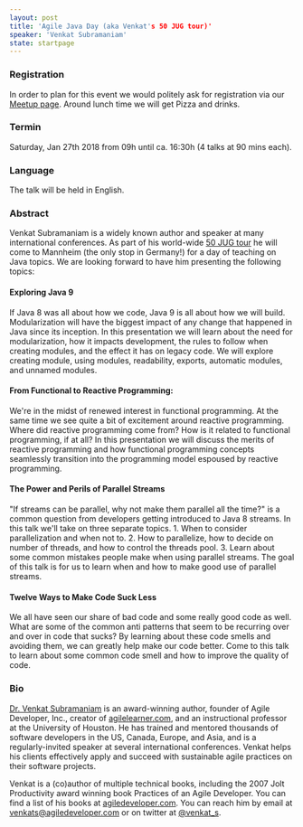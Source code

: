 ```yaml
---
layout: post
title: 'Agile Java Day (aka Venkat's 50 JUG tour)'
speaker: 'Venkat Subramaniam'
state: startpage
---
```


### Registration

In order to plan for this event we would politely ask for registration via our [Meetup page](https://www.meetup.com/mannheim-java-usergroup/events/244411248/).
Around lunch time we will get Pizza and drinks.

### Termin

Saturday, Jan 27th 2018 from 09h until ca. 16:30h (4 talks at 90 mins each).

### Language

The talk will be held in English.

### Abstract

Venkat Subramaniam is a widely known author and speaker at many international conferences. As part of his world-wide [50 JUG tour](http://blog.agiledeveloper.com/2017/06/a-small-man-with-big-aspiration-tour.html) he will come to Mannheim (the only stop in Germany!) for a day of teaching on Java topics. 
We are looking forward to have him presenting the following topics:

#### Exploring Java 9

If Java 8 was all about how we code, Java 9 is all about how we will build. Modularization will have the biggest impact of any change that happened in Java since its inception. In this presentation we will learn about the need for modularization, how it impacts development, the rules to follow when creating modules, and the effect it has on legacy code. We will explore creating module, using modules, readability, exports, automatic modules, and unnamed modules.

#### From Functional to Reactive Programming:

We're in the midst of renewed interest in functional programming. At the same time we see quite a bit of excitement around reactive programming. Where did reactive programming come from? How is it related to functional programming, if at all? In this presentation we will discuss the merits of reactive programming and how functional programming concepts seamlessly transition into the programming model espoused by reactive programming.


#### The Power and Perils of Parallel Streams

"If streams can be parallel, why not make them parallel all the time?" is a common question from developers getting introduced to Java 8 streams. In this talk we'll take on three separate topics. 1. When to consider parallelization and when not to. 2. How to parallelize, how to decide on number of threads, and how to control the threads pool. 3. Learn about some common mistakes people make when using parallel streams. The goal of this talk is for us to learn when and how to make good use of parallel streams.

#### Twelve Ways to Make Code Suck Less 

We all have seen our share of bad code and some really good code as well. What are some of the common anti patterns that seem to be recurring over and over in code that sucks? By learning about these code smells and avoiding them, we can greatly help make our code better. Come to this talk to learn about some common code smell and how to improve the quality of code.

### Bio

[Dr. Venkat Subramaniam](https://www.agilelearner.com/) is an award-winning author, founder of Agile Developer, Inc., creator of [agilelearner.com](https://www.agilelearner.com/), and an instructional professor at the University of Houston.
He has trained and mentored thousands of software developers in the US, Canada, Europe, and Asia, and is a regularly-invited speaker at several international conferences. Venkat helps his clients effectively apply and succeed with sustainable agile practices on their software projects.

Venkat is a (co)author of multiple technical books, including the 2007 Jolt Productivity award winning book Practices of an Agile Developer. You can find a list of his books at [agiledeveloper.com](https://www.agiledeveloper.com). You can reach him by email at [venkats@agiledeveloper.com](mailto:venkats@agiledeveloper.com) or on twitter at [@venkat_s](https://twitter.com/venkat_s).
